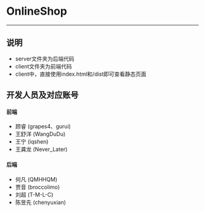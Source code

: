 # OnlineShop
---
## 说明
- server文件夹为后端代码
- client文件夹为前端代码
- client中，直接使用index.html和/dist即可查看静态页面

## 开发人员及对应账号
#### 前端
- 顾睿 (grapes4、gurui)
- 王舒洋 (WangDuDu)
- 王宁 (iqshen)
- 王龚龙 (Never_Later)

#### 后端
- 何凡 (QMHHQM)
- 贾音 (broccolimo)
- 刘超 (T-M-L-C)
- 陈昱先 (chenyuxian)
